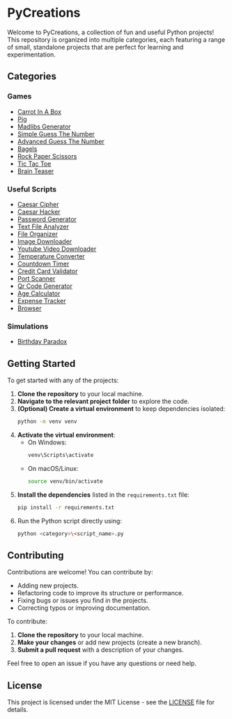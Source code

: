 # PyCreations

Welcome to PyCreations, a collection of fun and useful Python projects! This repository is organized into multiple categories, each featuring a range of small, standalone projects that are perfect for learning and experimentation.

## Categories

### Games

- [Carrot In A Box](./Games/Carrot-In-A-Box.py)
- [Pig](./Games/Pig.py)
- [Madlibs Generator](./Games/Madlibs-Generator.py)
- [Simple Guess The Number](./Games/Simple-Guess-The-Number.py)
- [Advanced Guess The Number](./Games/Advanced-Guess-The-Number.py)
- [Bagels](./Games/Bagels.py)
- [Rock Paper Scissors](./Games/Rock-Paper-Scissor.py)
- [Tic Tac Toe](./Games/Tic-Tac-Toe.py)
- [Brain Teaser](./Games/Brain-Teaser.py)

### Useful Scripts

- [Caesar Cipher](./Useful%20Scripts/Caesar-Cipher.py)
- [Caesar Hacker](./Useful%20Scripts/Caesar-Hacker.py)
- [Password Generator](./Useful%20Scripts/Password-Generator.py)
- [Text File Analyzer](./Useful%20Scripts/Text-File-Analyzer.py)
- [File Organizer](./Useful%20Scripts/File-Organizer.py)
- [Image Downloader](./Useful%20Scripts/Image-Downloader.py)
- [Youtube Video Downloader](./Useful%20Scripts/YT-Video-Downloader.py)
- [Temperature Converter](./Useful%20Scripts/Temperature-Converter.py)
- [Countdown Timer](./Useful%20Scripts/Countdown-Timer.py)
- [Credit Card Validator](./Useful%20Scripts/Credit-Card-Validator.py)
- [Port Scanner](./Useful%20Scripts/Port-Scanner.py)
- [Qr Code Generator](./Useful%20Scripts/Qr-Code-Generator.py)
- [Age Calculator](./Useful%20Scripts/Age-Calculator.py)
- [Expense Tracker](./Useful%20Scripts/Expense-Tracker-CLI.py)
- [Browser](./Useful%20Scripts/Browser.py)

### Simulations

- [Birthday Paradox](./Simulations/Birthday-Paradox.py)

## Getting Started

To get started with any of the projects:

1. **Clone the repository** to your local machine.
2. **Navigate to the relevant project folder** to explore the code.
3. **(Optional) Create a virtual environment** to keep dependencies isolated:
   ```bash
   python -m venv venv
   ```
4. **Activate the virtual environment**:
   - On Windows:
     ```bash
     venv\Scripts\activate
     ```
   - On macOS/Linux:
     ```bash
     source venv/bin/activate
     ```
5. **Install the dependencies** listed in the `requirements.txt` file:
   ```bash
   pip install -r requirements.txt
   ```
6. Run the Python script directly using:
   ```bash
   python <category>\<script_name>.py
   ```

## Contributing

Contributions are welcome! You can contribute by:

- Adding new projects.
- Refactoring code to improve its structure or performance.
- Fixing bugs or issues you find in the projects.
- Correcting typos or improving documentation.

To contribute:

1. **Clone the repository** to your local machine.
2. **Make your changes** or add new projects (create a new branch).
3. **Submit a pull request** with a description of your changes.

Feel free to open an issue if you have any questions or need help.

## License

This project is licensed under the MIT License - see the [LICENSE](./LICENSE) file for details.
